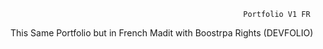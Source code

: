                                                         Portfolio V1 FR

This Same Portfolio but in French Madit with Boostrpa   Rights (DEVFOLIO)
